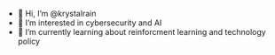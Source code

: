 - 👋 Hi, I’m @krystalrain
- 👀 I’m interested in cybersecurity and AI
- 🌱 I’m currently learning about reinforcment learning and technology policy

